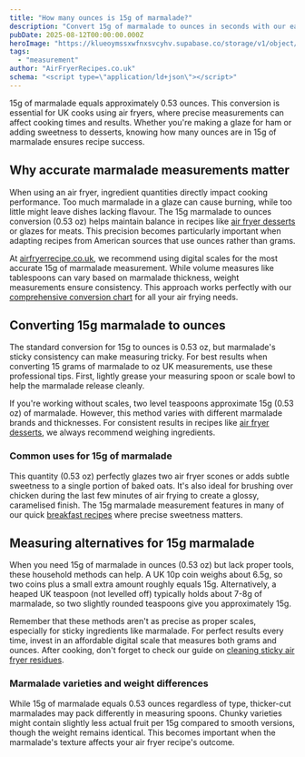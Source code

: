 ```yaml
---
title: "How many ounces is 15g of marmalade?"
description: "Convert 15g of marmalade to ounces in seconds with our easy guide. Perfect for air fryer recipes and precise baking measurements."
pubDate: 2025-08-12T00:00:00.000Z
heroImage: "https://klueoymssxwfnxsvcyhv.supabase.co/storage/v1/object/public/md/15g-marmalade-to-ounces-3141088d.webp"
tags:
  - "measurement"
author: "AirFryerRecipes.co.uk"
schema: "<script type=\"application/ld+json\"></script>"
---
```


<p>15g of marmalade equals approximately 0.53 ounces. This conversion is essential for UK cooks using air fryers, where precise measurements can affect cooking times and results. Whether you're making a glaze for ham or adding sweetness to desserts, knowing how many ounces are in 15g of marmalade ensures recipe success.</p>

<h2>Why accurate marmalade measurements matter</h2>
<p>When using an air fryer, ingredient quantities directly impact cooking performance. Too much marmalade in a glaze can cause burning, while too little might leave dishes lacking flavour. The 15g marmalade to ounces conversion (0.53 oz) helps maintain balance in recipes like <a href=https://www.airfryerrecipe.co.uk/recipes>air fryer desserts</a> or glazes for meats. This precision becomes particularly important when adapting recipes from American sources that use ounces rather than grams.</p>
<p>At <a href=https://www.airfryerrecipe.co.uk/>airfryerrecipe.co.uk</a>, we recommend using digital scales for the most accurate 15g of marmalade measurement. While volume measures like tablespoons can vary based on marmalade thickness, weight measurements ensure consistency. This approach works perfectly with our <a href=https://www.airfryerrecipe.co.uk/air-fryer-conversion-chart>comprehensive conversion chart</a> for all your air frying needs.</p>

<h2>Converting 15g marmalade to ounces</h2>
<p>The standard conversion for 15g to ounces is 0.53 oz, but marmalade's sticky consistency can make measuring tricky. For best results when converting 15 grams of marmalade to oz UK measurements, use these professional tips. First, lightly grease your measuring spoon or scale bowl to help the marmalade release cleanly.</p>
<p>If you're working without scales, two level teaspoons approximate 15g (0.53 oz) of marmalade. However, this method varies with different marmalade brands and thicknesses. For consistent results in recipes like <a href=https://www.airfryerrecipe.co.uk/recipe-category/Dessert>air fryer desserts</a>, we always recommend weighing ingredients.</p>

<h3>Common uses for 15g of marmalade</h3>
<p>This quantity (0.53 oz) perfectly glazes two air fryer scones or adds subtle sweetness to a single portion of baked oats. It's also ideal for brushing over chicken during the last few minutes of air frying to create a glossy, caramelised finish. The 15g marmalade measurement features in many of our quick <a href=https://www.airfryerrecipe.co.uk/recipe-category/Breakfast>breakfast recipes</a> where precise sweetness matters.</p>

<h2>Measuring alternatives for 15g marmalade</h2>
<p>When you need 15g of marmalade in ounces (0.53 oz) but lack proper tools, these household methods can help. A UK 10p coin weighs about 6.5g, so two coins plus a small extra amount roughly equals 15g. Alternatively, a heaped UK teaspoon (not levelled off) typically holds about 7-8g of marmalade, so two slightly rounded teaspoons give you approximately 15g.</p>
<p>Remember that these methods aren't as precise as proper scales, especially for sticky ingredients like marmalade. For perfect results every time, invest in an affordable digital scale that measures both grams and ounces. After cooking, don't forget to check our guide on <a href=https://www.airfryerrecipe.co.uk/air-fryer-cleaner>cleaning sticky air fryer residues</a>.</p>

<h3>Marmalade varieties and weight differences</h3>
<p>While 15g of marmalade equals 0.53 ounces regardless of type, thicker-cut marmalades may pack differently in measuring spoons. Chunky varieties might contain slightly less actual fruit per 15g compared to smooth versions, though the weight remains identical. This becomes important when the marmalade's texture affects your air fryer recipe's outcome.</p>